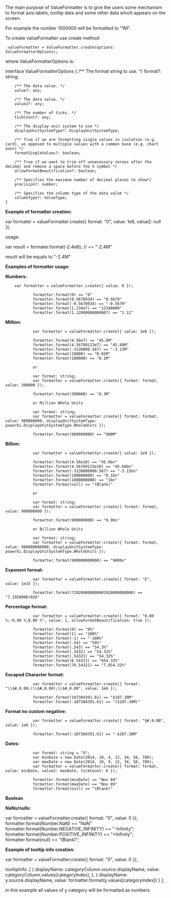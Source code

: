  
The main purpose of ValueFormatter is to give the users some mechanism to format axis labels, tooltip data and some other data which appears on the screen. 

For example the number 1000000 will be formatted to "1M".

To create valueFormatter use create method:

` valueFormatter = ValueFormatter.create(options: ValueFormatterOptions);`

 where ValueFormatterOptions is:

 interface ValueFormatterOptions {
        /** The format string to use. */
        format?: string;

        /** The data value. */
        value?: any;

        /** The data value. */
        value2?: any;

        /** The number of ticks. */
        tickCount?: any;

        /** The display unit system to use */
        displayUnitSystemType?: DisplayUnitSystemType;

        /** True if we are formatting single values in isolation (e.g. card), as opposed to multiple values with a common base (e.g. chart axes) */
        formatSingleValues?: boolean;

        /** True if we want to trim off unnecessary zeroes after the decimal and remove a space before the % symbol */
        allowFormatBeautification?: boolean;

        /** Specifies the maximum number of decimal places to show*/
        precision?: number;

        /** Specifies the column type of the data value */
        columnType?: ValueType;
    }

**Example of formatter creation:**

var formater = valueFormatter.create({ format: "0", value: 1e6, value2: null });

usage:

var result = formater.format(-2.4e6); // == "-2.4M"

result will be equals to "-2.4M"

**Examples of formatter usage:**

**Numbers:**

 		var formatter = valueFormatter.create({ value: 0 });

                formatter.format(0) == "0"
                formatter.format(0.5678934) == "0.5679"
                formatter.format(-0.5678934) == "-0.5679"
                formatter.format(1.234e7) == "12340000"
                formatter.format(1.12000000000007) == "1.12"

**Million:**
               
                var formatter = valueFormatter.create({ value: 1e6 });

                formatter.format(4.56e7) == "45.6M"
                formatter.format(4.56789123e7) == "45.68M"
                formatter.format(-3130000.567) == "-3.13M"
                formatter.format(10000) == "0.01M"
                formatter.format(100000) == "0.1M"

                or

                var format: string;
                var formatter = valueFormatter.create({ format: format, value: 300000 });

                formatter.format(300000) == "0.3M"

                or Million Whole Units

                var format: string;
                var formatter = valueFormatter.create({ format: format, value: 900000000, displayUnitSystemType: powerbi.DisplayUnitSystemType.WholeUnits });

                formatter.format(900000000) == "900M"

**Billion:**

                var formatter = valueFormatter.create({ value: 1e9 });

                formatter.format(4.56e10) == "45.6bn"
                formatter.format(4.56789123e10) == "45.68bn"
                formatter.format(-3130000000.567) == "-3.13bn"
                formatter.format(100000000) == "0.1bn"
                formatter.format(1000000000) == "1bn"
                formatter.format(null) == "(Blank)"

                or

                var format: string;
                var formatter = valueFormatter.create({ format: format, value: 900000000 });

                formatter.format(900000000) == "0.9bn"

                or Billion Whole Units

                var format: string;
                var formatter = valueFormatter.create({ format: format, value: 900000000000, displayUnitSystemType: powerbi.DisplayUnitSystemType.WholeUnits });

                formatter.format(900000000000) == "900bn"


**Exponent format:**

 				var formatter = valueFormatter.create({ format: "E", value: 1e15 });

                formatter.format(719200000000001920000000000) == "7.192000E+026"

**Percentage format:**

				var formatter = valueFormatter.create({ format: "0.00 %;-0.00 %;0.00 %", value: 1, allowFormatBeautification: true });

                formatter.format(0) == "0%"
                formatter.format(1) == "100%"
                formatter.format(-1) == "-100%"
                formatter.format(.54) == "54%"
                formatter.format(.543) == "54.3%"
                formatter.format(.5432) == "54.32%"
                formatter.format(.54321) == "54.32%"
                formatter.format(6.54321) == "654.32%"
                formatter.format(76.54321) == "7,654.32%"

**Escaped Character format:**

				var formatter = valueFormatter.create({ format: "\\$#,0.00;(\\$#,0.00);\\$#,0.00", value: 1e6 });

                formatter.format(107384391.61) == "$107.38M"
                formatter.format(-107384391.61) == "($107.38M)"

**Format no custom negative:**
	
				var formatter = valueFormatter.create({ format: "$#,0.00", value: 1e6 });

                formatter.format(-107384391.61) == "-$107.38M"

**Dates:**

				var format: string = "O";
                var minDate = new Date(2014, 10, 4, 12, 34, 56, 789);
                var maxDate = new Date(2014, 10, 9, 12, 34, 56, 789);
                var formatter = valueFormatter.create({ format: format, value: minDate, value2: maxDate, tickCount: 6 });

                formatter.format(minDate) == "Nov 04"
                formatter.format(maxDate) == "Nov 09"
                formatter.format(null) == "(Blank)"

**Boolean**


**NaNs/nulls:**

 var formatter = valueFormatter.create({ format: "0", value: 0 });
                formatter.format(Number.NaN) == "NaN"
                formatter.format(Number.NEGATIVE_INFINITY) == "-Infinity";
                formatter.format(Number.POSITIVE_INFINITY) == "+Infinity";
                formatter.format(null) == "(Blank)";



**Example of tooltip info creation:**

 var formatter = valueFormatter.create({ format: "0", value: 0 });

  tooltipInfo: [
                {
                    displayName: categoryColumn.source.displayName,
                    value: categoryColumn.values[categoryIndex],
                }, {
                    displayName: y.source.displayName,
                    value: formatter.format(y.values[categoryIndex])
                }
        ],

in this example all values of y category will be formatted as numbers
